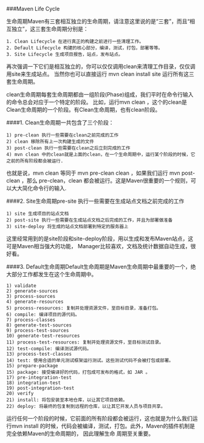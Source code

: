###Maven Life Cycle

生命周期Maven有三套相互独立的生命周期，请注意这里说的是“三套”，而且“相互独立”，这三套生命周期分别是： 
```
1. Clean Lifecycle 在进行真正的构建之前进行一些清理工作。 
2. Default Lifecycle 构建的核心部分，编译，测试，打包，部署等等。 
3. Site Lifecycle 生成项目报告，站点，发布站点。
```
 
再次强调一下它们是相互独立的，你可以仅仅调用clean来清理工作目录，仅仅调用site来生成站点。
当然你也可以直接运行 mvn clean install site 运行所有这三套生命周期。 

clean生命周期每套生命周期都由一组阶段(Phase)组成，我们平时在命令行输入的命令总会对应于一个特定的阶段。
比如，运行mvn clean ，这个的clean是Clean生命周期的一个阶段。有Clean生命周期，也有clean阶段。

####1. Clean生命周期一共包含了三个阶段： 
```
1) pre-clean 执行一些需要在clean之前完成的工作 
2) clean 移除所有上一次构建生成的文件 
3) post-clean 执行一些需要在clean之后立刻完成的工作 
4) mvn clean 中的clean就是上面的clean，在一个生命周期中，运行某个阶段的时候，它之前的所有阶段都会被运行.
```
也就是说，mvn clean 等同于 mvn pre-clean clean ，如果我们运行 mvn post-clean ，那么 pre-clean，clean 都会被运行。这是Maven很重要的一个规则，可以大大简化命令行的输入.

####2. Site生命周期pre-site 执行一些需要在生成站点文档之前完成的工作 
```
1) site 生成项目的站点文档 
2) post-site 执行一些需要在生成站点文档之后完成的工作，并且为部署做准备 
3) site-deploy 将生成的站点文档部署到特定的服务器上 
```
这里经常用到的是site阶段和site-deploy阶段，用以生成和发布Maven站点，这可是Maven相当强大的功能，
Manager比较喜欢，文档及统计数据自动生成，很好看。

####3. Default生命周期Default生命周期是Maven生命周期中最重要的一个，绝大部分工作都发生在这个生命周期中。
```
1) validate 
2) generate-sources 
3) process-sources 
4) generate-resources 
5) process-resources: 复制并处理资源文件，至目标目录，准备打包。 
6) compile: 编译项目的源代码。 
7) process-classes 
8) generate-test-sources 
9) process-test-sources 
10) generate-test-resources 
11) process-test-resources: 复制并处理资源文件，至目标测试目录。 
12) test-compile: 编译测试源代码。 
13) process-test-classes 
14) test: 使用合适的单元测试框架运行测试。这些测试代码不会被打包或部署。 
15) prepare-package 
15) package: 接受编译好的代码，打包成可发布的格式，如 JAR 。 
17) pre-integration-test 
18) integration-test 
19) post-integration-test 
20) verify 
21) install: 将包安装至本地仓库，以让其它项目依赖。 
22) deploy: 将最终的包复制到远程的仓库，以让其它开发人员与项目共享。 
```
运行任何一个阶段的时候，它前面的所有阶段都会被运行，这也就是为什么我们运行mvn install 的时候，代码会被编译，测试，打包。此外，Maven的插件机制是完全依赖Maven的生命周期的，
因此理解生命
周期至关重要。 
